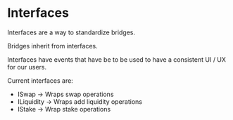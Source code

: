 # Interfaces

Interfaces are a way to standardize bridges.

Bridges inherit from interfaces.

Interfaces have events that have be to be used to have a consistent UI / UX for our users.

Current interfaces are:

* ISwap -&gt; Wraps swap operations
* ILiquidity -&gt; Wraps add liquidity operations
* IStake -&gt; Wrap stake operations

